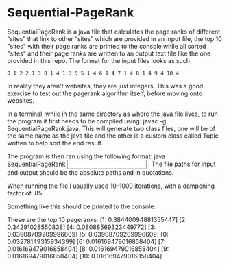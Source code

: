 # Sequential-PageRank


SequentialPageRank is a java file that calculates the page ranks of different “sites” that link to other “sites” which are provided in an input file, the top 10 "sites" with their page ranks are printed to the console while all sorted "sites" and their page ranks are written to an output text file like the one provided in this repo. The format for the input files looks as such:

`0
1 2
2 1
3 0 1
4 1 3 5
5 1 4
6 1 4
7 1 4
8 1 4
9 4
10 4`

In reality they aren't websites, they are just integers. This was a good exercise to test out the pagerank algorithm itself, before moving onto websites.


In a terminal, while in the same directory as where the java file lives, to run the program it first needs to be compiled using: javac -g SequentialPageRank.java. This will generate two class files, one will be of the same name as the java file and the other is a custom class called Tuple written to help sort the end result.

The program is then ran using the following format: java SequentialPageRank <input file path> <output file path> <number of iterations> <dampening factor>. The file paths for input and output should be the absolute paths and in quotations.


When running the file I usually used 10-1000 iterations, with a dampening factor of .85.


Something like this should be printed to the console:

These are the top 10 pageranks:
[1: 0.38440094881355447]
[2: 0.34291028550838]
[4: 0.08088569323449772]
[3: 0.03908709209996609]
[5: 0.03908709209996609]
[0: 0.03278149315934399]
[6: 0.016169479016858404]
[7: 0.016169479016858404]
[8: 0.016169479016858404]
[9: 0.016169479016858404]
[10: 0.016169479016858404]
